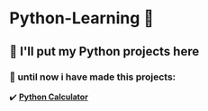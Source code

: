 # **Python-Learning** 🐍

## :memo: I'll put my Python projects here

### :pushpin: until now i have made this projects:
 
:heavy_check_mark: [**Python Calculator**](https://github.com/GMBaece/Python-Learning/blob/main/Calculator.py)
